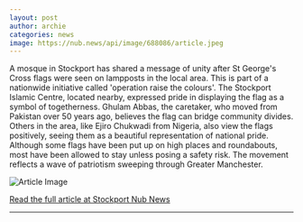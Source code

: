 ```yaml
---
layout: post
author: archie
categories: news
image: https://nub.news/api/image/688086/article.jpeg
---
```

A mosque in Stockport has shared a message of unity after St George's Cross flags were seen on lampposts in the local area. This is part of a nationwide initiative called 'operation raise the colours'. The Stockport Islamic Centre, located nearby, expressed pride in displaying the flag as a symbol of togetherness. Ghulam Abbas, the caretaker, who moved from Pakistan over 50 years ago, believes the flag can bridge community divides. Others in the area, like Ejiro Chukwadi from Nigeria, also view the flags positively, seeing them as a beautiful representation of national pride. Although some flags have been put up on high places and roundabouts, most have been allowed to stay unless posing a safety risk. The movement reflects a wave of patriotism sweeping through Greater Manchester.

![Article Image](https://nub.news/api/image/688086/article.jpeg)

[Read the full article at Stockport Nub News](https://stockport.nub.news/news/local-news/stockport-mosque-shares-message-of-unity-after-england-flags-cover-streets-270785)

---
